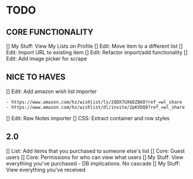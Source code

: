 # TODO

## CORE FUNCTIONALITY

[] My Stuff: View My Lists on Profile
[] Edit: Move item to a different list
[] Edit: Import URL to existing item
[] Edit: Refactor import/add functionality
[] Edit: Add image picker for scrape

## NICE TO HAVES

[] Edit: Add amazon wish list importer

    - https://www.amazon.com/hz/wishlist/ls/2QDX7UX6DZ86O?ref_=wl_share
    - https://www.amazon.com/hz/wishlist/dl/invite/2pKVDQ8?ref_=wl_share

[] Edit: Raw Notes importer
[] CSS: Extract container and row styles

## 2.0

[] List: Add items that you purchased to someone else's list
[] Core: Guest users
[] Core: Permissions for who can view what users
[] My Stuff: View everything you've purchased - DB implications. No cascade
[] My Stuff: View everything you've received

